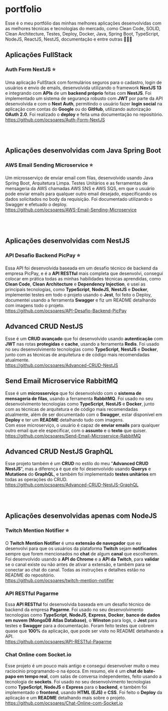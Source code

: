 # portfolio

Esse é o meu portfólio das minhas melhores aplicações desenvolvidas com as melhores técnicas e tecnologias do mercado, como Clean Code, SOLID, Clean Architecture, Testes, Deploy, Docker, Java, Spring Boot, TypeScript, NodeJS, ReactJS, NestJS, documentação e entre outras 👨‍💻💼

## Aplicações FullStack

### Auth Form NextJS ⭐

Uma aplicação FullStack com formulários seguros para o cadastro, login de usuários e envio de emails, desenvolvida utilizando o framework **NextJS 13** e integrando com **APIs** de um **backend próprio** feitas com **NestJS**. Foi implementado um sistema de segurança robusto com **JWT** por parte da API desenvolvida e com o **Next Auth**, permitindo o usuário fazer **login social** na aplicação com contas do **Google** ou do **GitHub**, utilizando autorização **OAuth 2.0**. Foi realizado o **deploy** e feita uma documentação no repositório.<br>
https://github.com/ocsoares/Auth-Form-NextJS

<br>
<br>

## Aplicações desenvolvidas com Java Spring Boot

### AWS Email Sending Microservice ⭐

Um microsserviço de enviar email com filas, desenvolvido usando Java Spring Boot, Arquitetura Limpa. Testes Unitários e as ferramentas de mensageria da AWS chamadas AWS SNS e AWS SQS, em que o usuário pode enviar emails para qualquer outro email desejado, especificando os dados solicitados no body da requisição. Foi documentado utilizando o Swagger e efetuado o deploy.
<br>
https://github.com/ocsoares/AWS-Email-Sending-Microservice

<br>
<br>

## Aplicações desenvolvidas com NestJS

### API Desafio Backend PicPay ⭐

Essa API foi desenvolvida baseada em um desafio técnico de backend da empresa PicPay, e é a **API RESTful** mais completa que desenvolvi, consegui colocar em prática todas as minhas habilidades técnicas aprendidas, como **Clean Code**, **Clean Architecture** e **Dependency Injection**, e usei as principais tecnologias, como **TypeScript**, **NodeJS**, **NestJS** e **Docker**, implementei testes em todo o projeto usando o **Jest**, foi feito o Deploy, documentei usando a ferramenta **Swagger** e fiz um README detalhando com imagens todo o projeto.<br>
https://github.com/ocsoares/API-Desafio-Backend-PicPay

## Advanced CRUD NestJS

Esse é um **CRUD** **avançado** que foi desenvolvido usando **autenticação** com **JWT** nas rotas **protegidas** e **cache**, usando a ferramenta **Redis**. Foi usado no seu desenvolvimento tecnologias como **TypeScript**, **NestJS** e **Docker**, junto com as técnicas de arquitetura e de código mais recomendadas atualmente.<br>
https://github.com/ocsoares/Advanced-CRUD-NestJS

## Send Email Microservice RabbitMQ

Esse é um **microsserviço** que foi desenvolvido com o **sistema de mensageria de filas**, usando a ferramenta **RabbitMQ**. Foi usado no seu desenvolvimento tecnologias como **TypeScript**, **NestJS** e **Docker**, junto com as técnicas de arquitetura e de código mais recomendadas atualmente, além de ser documentado com o **Swagger**, estar disponível em **Deploy** e ter um **README** detalhando tudo com imagens.<br>
Com esse microserviço, o usuário é capaz de **enviar emails** para qualquer outro email que ele especificar, com o **assunto** e o **texto** que quiser.<br>
https://github.com/ocsoares/Send-Email-Microservice-RabbitMQ

## Advanced CRUD NestJS GraphQL

Esse projeto também é um **CRUD** no estilo do meu "**Advanced CRUD NestJS**", mas a diferença é que ele foi desenvolvido usando **Querys** e **Mutations** do **GraphQL**, e também foi implementado **testes unitários** em todas as operações do CRUD.<br>
https://github.com/ocsoares/Advanced-CRUD-NestJS-GraphQL

<br>
<br>

## Aplicações desenvolvidas apenas com NodeJS

### Twitch Mention Notifier ⭐

O **Twitch Mention Notifier** é uma **extensão de navegador** que eu desenvolvi para que os usuários da plataforma **Twitch** sejam **notificados** sempre que forem mencionados no **chat** de algum **canal** que escolherem. Foi desenvolvido usando a **API do Chrome** e a **API da Twitch**, para **validar** se o canal existe ou não antes de ativar a extensão, e também para se conectar ao chat do canal. Todas as instruções e detalhes estão no README do repositório.<br>
https://github.com/ocsoares/twitch-mention-notifier

### API RESTful Pagarme

Essa **API RESTful** foi desenvolvida baseada em um desafio técnico de backend da empresa **Pagarme**. Foi usado no seu desenvolvimento tecnologias como **TypeScript**, **NodeJS**, **Express**, **Docker**, **banco de dados em nuvem (MongoDB Atlas Database)**, o **Winston** para logs, o **Jest** para testes e **Swagger** para a documentação. Foram feito testes que cobrem quase que **100%** da aplicação, que pode ser visto no README detalhando a API.<br>
https://github.com/ocsoares/API-RESTful-Pagarme

### Chat Online com Socket.io

Esse projeto é um pouco mais antigo e consegui desenvolver muito o meu raciocínio programando-o na época. Em resumo, ele é um **chat de bate-papo em tempo real**, com salas de conversa independentes, feito usando a tecnologia de **sockets**. Foi usado no seu desenvolvimento tecnologias como **TypeScript**, **NodeJS** e **Express** para o **backend**, e também foi implementado o **frontend**, usando **HTML (EJS)** e **CSS**. Foi feito o **Deploy** da aplicação e um **README** detalhando mais sobre o projeto.<br>
https://github.com/ocsoares/Chat-Online-com-Socket.io
